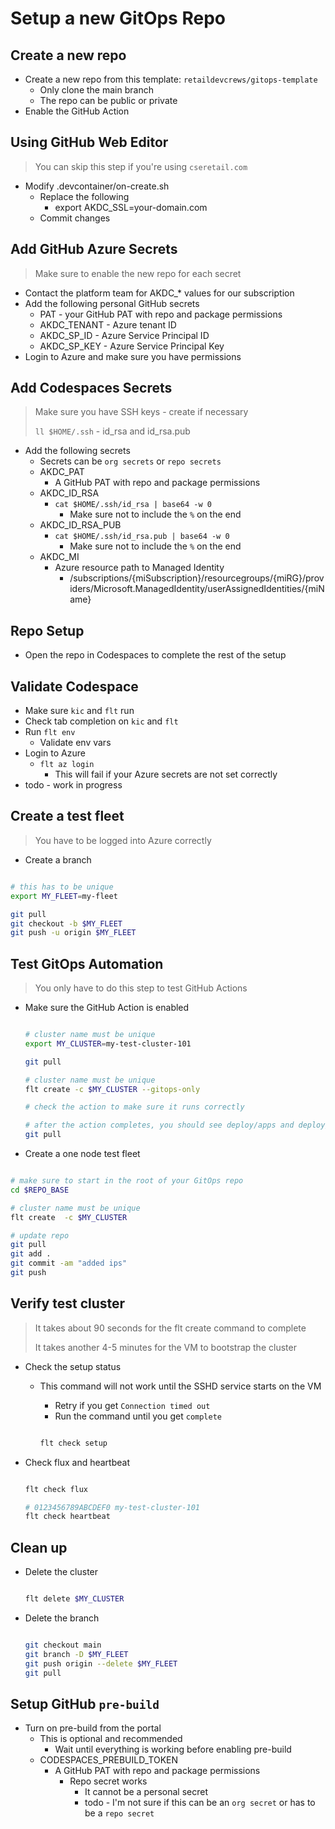 # Setup a new GitOps Repo

## Create a new repo

- Create a new repo from this template: `retaildevcrews/gitops-template`
  - Only clone the main branch
  - The repo can be public or private
- Enable the GitHub Action

## Using GitHub Web Editor

> You can skip this step if you're using `cseretail.com`

- Modify .devcontainer/on-create.sh
  - Replace the following
    - export AKDC_SSL=your-domain.com
  - Commit changes

## Add GitHub Azure Secrets

> Make sure to enable the new repo for each secret

- Contact the platform team for AKDC_* values for our subscription
- Add the following personal GitHub secrets
  - PAT         - your GitHub PAT with repo and package permissions
  - AKDC_TENANT - Azure tenant ID
  - AKDC_SP_ID  - Azure Service Principal ID
  - AKDC_SP_KEY - Azure Service Principal Key
- Login to Azure and make sure you have permissions

## Add Codespaces Secrets

> Make sure you have SSH keys - create if necessary
>
> `ll $HOME/.ssh` - id_rsa and id_rsa.pub

- Add the following secrets
  - Secrets can be `org secrets` or `repo secrets`
  - AKDC_PAT
    - A GitHub PAT with repo and package permissions
  - AKDC_ID_RSA
    - `cat $HOME/.ssh/id_rsa | base64 -w 0`
      - Make sure not to include the `%` on the end
  - AKDC_ID_RSA_PUB
    - `cat $HOME/.ssh/id_rsa.pub | base64 -w 0`
      - Make sure not to include the `%` on the end
  - AKDC_MI
    - Azure resource path to Managed Identity
      - /subscriptions/{miSubscription}/resourcegroups/{miRG}/providers/Microsoft.ManagedIdentity/userAssignedIdentities/{miName}

## Repo Setup

- Open the repo in Codespaces to complete the rest of the setup

## Validate Codespace

- Make sure `kic` and `flt` run
- Check tab completion on `kic` and `flt`
- Run `flt env`
  - Validate env vars
- Login to Azure
  - `flt az login`
    - This will fail if your Azure secrets are not set correctly
- todo - work in progress

## Create a test fleet

> You have to be logged into Azure correctly

- Create a branch

```bash

# this has to be unique
export MY_FLEET=my-fleet

git pull
git checkout -b $MY_FLEET
git push -u origin $MY_FLEET

```

## Test GitOps Automation

> You only have to do this step to test GitHub Actions

- Make sure the GitHub Action is enabled

  ```bash

  # cluster name must be unique
  export MY_CLUSTER=my-test-cluster-101

  git pull

  # cluster name must be unique
  flt create -c $MY_CLUSTER --gitops-only

  # check the action to make sure it runs correctly

  # after the action completes, you should see deploy/apps and deploy/bootstrap files created
  git pull

  ```

- Create a one node test fleet

```bash

# make sure to start in the root of your GitOps repo
cd $REPO_BASE

# cluster name must be unique
flt create  -c $MY_CLUSTER

# update repo
git pull
git add .
git commit -am "added ips"
git push

```

## Verify test cluster

> It takes about 90 seconds for the flt create command to complete
>
> It takes another 4-5 minutes for the VM to bootstrap the cluster

- Check the setup status
  - This command will not work until the SSHD service starts on the VM
    - Retry if you get `Connection timed out`
    - Run the command until you get `complete`

    ```bash

    flt check setup

    ```

- Check flux and heartbeat

  ```bash

  flt check flux

  # 0123456789ABCDEF0 my-test-cluster-101
  flt check heartbeat

  ```

## Clean up

- Delete the cluster

  ```bash

  flt delete $MY_CLUSTER

  ```

- Delete the branch

  ```bash

  git checkout main
  git branch -D $MY_FLEET
  git push origin --delete $MY_FLEET
  git pull

  ```

## Setup GitHub `pre-build`

- Turn on pre-build from the portal
  - This is optional and recommended
    - Wait until everything is working before enabling pre-build
  - CODESPACES_PREBUILD_TOKEN
    - A GitHub PAT with repo and package permissions
      - Repo secret works
        - It cannot be a personal secret
        - todo - I'm not sure if this can be an `org secret` or has to be a `repo secret`
